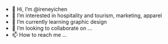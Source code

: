 - 👋 Hi, I’m @ireneyichen
- 👀 I’m interested in hospitality and tourism, marketing, apparel
- 🌱 I’m currently learning graphic design
- 💞️ I’m looking to collaborate on ...
- 📫 How to reach me ...

<!---
ireneyichen/ireneyichen is a ✨ special ✨ repository because its `README.md` (this file) appears on your GitHub profile.
You can click the Preview link to take a look at your changes.
--->
